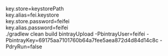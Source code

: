 key.store=keystorePath  
key.alias=fei.keystore  
key.store.password=feifei  
key.alias.password=feifei  
./gradlew clean build bintrayUpload -PbintrayUser=feifei -PbintrayKey=69175aa7101760b64a7fee5aea872d4d84d14c8c -PdryRun=false